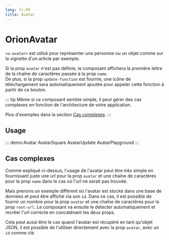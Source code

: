 ```yaml
---
lang: fr-FR
title: Avatar
---
```


# OrionAvatar

`<o-avatar>` est utilsé pour représenter une personne ou un objet comme sur la vignette d'un article par exemple.

Si la prop `avatar` n'est pas définie, le composant affichera la première lettre de la chaîne de caractères passée à la prop `name`.\
De plus, si la prop `update-function` est fournie, une icône de téléchargement sera automatiquement ajoutée pour appeler cette fonction à partir de ce bouton.

::: tip
Même si ce composant semble simple, il peut gérer des cas complexes en fonction de l'architecture de votre application.

Plus d'exemples dans la section [Cas complexes](#cas-complexes).
:::

## Usage

::: demo:Avatar
AvatarSquare
AvatarUpdate
AvatarPlayground
:::

## Cas complexes

Comme expliqué ci-dessus, l'usage de l'avatar peut être très simple en fournissant juste une url pour la prop `avatar` et une chaîne de caractères pour la prop `name` dans le cas où l'url ne serait pas trouvée.

Mais prenons un exemple différent où l'avatar est stocké dans une base de données et peut être affiché via son `id`.
Dans ce cas, il est possible de fournir un nombre pour la prop `avatar` et une chaîne de caractères pour la prop `root-url`.
Le composant va ensuite le détecter automatiquement et recréer l'url correcte en concaténant les deux props.

Cela peut aussi être le cas quand l'avatar est récupéré en tant qu'objet JSON, il est possible de l'utiliser directement avec la prop `avatar`, avec un `id` comme clé.

<attribute-table/>
